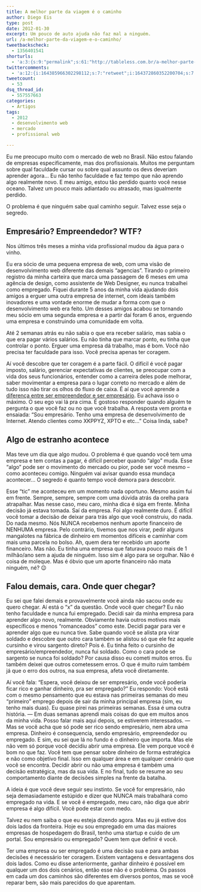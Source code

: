 ```yaml
---
title: A melhor parte da viagem é o caminho
author: Diego Eis
type: post
date: 2012-01-30
excerpt: Um pouco de auto ajuda não faz mal a ninguém.
url: /a-melhor-parte-da-viagem-e-o-caminho/
tweetbackscheck:
  - 1356401541
shorturls:
  - 'a:3:{s:9:"permalink";s:61:"http://tableless.com.br/a-melhor-parte-da-viagem-e-o-caminho/";s:7:"tinyurl";s:26:"http://tinyurl.com/7k4488p";s:4:"isgd";s:19:"http://is.gd/gYQjUr";}'
twittercomments:
  - 'a:12:{i:164385966302298112;s:7:"retweet";i:164372860352200704;s:7:"retweet";i:164346325176025090;s:7:"retweet";i:164334489005326337;s:7:"retweet";i:164038428168699904;s:7:"retweet";i:164019911746789377;s:7:"retweet";i:164019319464923138;s:7:"retweet";i:163971209015468032;s:7:"retweet";i:163946337350594561;s:7:"retweet";i:163944362223480834;s:7:"retweet";i:172363419167637504;s:7:"retweet";i:170469850790105089;s:7:"retweet";}'
tweetcount:
  - 53
dsq_thread_id:
  - 557557663
categories:
  - Artigos
tags:
  - 2012
  - desenvolvimento web
  - mercado
  - profissional web

---
```

Eu me preocupo muito com o mercado de web no Brasil. Não estou falando de empresas especificamente, mas dos profissionais. Muitos me perguntam sobre qual faculdade cursar ou sobre qual assunto os devs deveriam aprender agora&#8230; Eu não tenho faculdade e faz tempo que não aprendo algo realmente novo. E meu amigo, estou tão perdido quanto você nesse oceano. Talvez um pouco mais adiantado ou atrasado, mas igualmente perdido.
  
O problema é que ninguém sabe qual caminho seguir. Talvez esse seja o segredo.

## Empresário? Empreendedor? WTF?

Nos últimos três meses a minha vida profissional mudou da água para o vinho.
  
Eu era sócio de uma pequena empresa de web, com uma visão de desenvolvimento web diferente das demais &#8220;agencias&#8221;. Tirando o primeiro registro da minha carteira que marca uma passagem de 6 meses em uma agência de design, como assistente de Web Designer, eu nunca trabalhei como empregado. Fiquei durante 5 anos da minha vida ajudando dois amigos a erguer uma outra empresa de internet, com ideais também inovadores e uma vontade enorme de mudar a forma com que o desenvolvimento web era feito. Um desses amigos acabou se tornando meu sócio em uma segunda empresa e a partir daí foram 6 anos, erguendo uma empresa e construindo uma comunidade em volta.
  
Até 2 semanas atrás eu não sabia o que era receber salário, mas sabia o que era pagar vários salários. Eu não tinha que marcar ponto, eu tinha que controlar o ponto. Erguer uma empresa dá trabalho, mas é bom. Você não precisa ter faculdade para isso. Você precisa apenas ter coragem. 

Aí você descobre que ter coragem é a parte fácil. O difícil é você pagar imposto, salário, gerenciar expectativas de clientes, se preocupar com a vida dos seus funcionários, entender como a carreira deles pode melhorar, saber movimentar a empresa para o lugar correto no mercado e além de tudo isso não tirar os olhos do fluxo de caixa. É aí que você aprende a [diferença entre ser empreendedor e ser empresário][1]. Eu achava isso o máximo. O seu ego vai lá pra cima. É gostoso responder quando alguém te pergunta o que você faz ou no que você trabalha. A resposta vem pronta e ensaiada: &#8220;Sou empresário. Tenho uma empresa de desenvolvimento de Internet. Atendo clientes como XKPPYZ, XPTO e etc&#8230;&#8221; Coisa linda, sabe?

## Algo de estranho acontece

Mas teve um dia que algo mudou. O problema é que quando você tem uma empresa e tem contas a pagar, é difícil perceber quando &#8220;algo&#8221; muda. Esse &#8220;algo&#8221; pode ser o movimento do mercado ou pior, pode ser você mesmo &#8211; como aconteceu comigo. Ninguém vai avisar quando essa mundaça acontecer&#8230; O segredo é quanto tempo você demora para descobrir.

Esse &#8220;tic&#8221; me aconteceu em um momento nada oportuno. Mesmo assim fui em frente. Sempre, sempre, sempre com uma dúvida atrás da orelha para atrapalhar. Mas nesse caso, meu caro, minha dica é siga em frente. Minha decisão já estava tomada. Saí da empresa. Foi algo realmente duro. É difícil você tomar a decisão de deixar para trás algo que você construiu, do nada. Do nada mesmo. Nós NUNCA recebemos nenhum aporte financeiro de NENHUMA empresa. Pelo contrário, tivemos que nos virar, pedir alguns mangalotes na fábrica de dinheiro em momentos difíceis e caminhar com mais uma parcela no bolso. Ah, quem dera ter recebido um aporte financeiro. Mas não. Eu tinha uma empresa que faturava pouco mais de 1 milhão/ano sem a ajuda de ninguém. Isso sim é algo para se orgulhar. Não é coisa de moleque. Mas é óbvio que um aporte financeiro não mata ninguém, né? 😉

## Falou demais, cara. Onde quer chegar?

Eu sei que falei demais e provavelmente você ainda não sacou onde eu quero chegar. Aí está o &#8220;x&#8221; da questão. Onde você quer chegar? Eu não tenho faculdade e nunca fui empregado. Decidi sair da minha empresa para aprender algo novo, realmente. Obviamente havia outros motivos mais específicos e menos &#8220;romanceados&#8221; como este. Decidi pagar para ver e aprender algo que eu nunca tive. Sabe quando você se alista pra virar soldado e descobre que outro cara também se alistou só que ele fez aquele cursinho e virou sargento direto? Pois é. Eu tinha feito o cursinho de empresário/empreendedor, nunca fui soldado. Como o cara pode se sargento se nunca foi soldado? Por causa disso eu cometi muitos erros. Eu também deixei que outros cometessem erros. O que é muito ruim também já que o erro dos outros, na sua empresa, afeta você diretamente.

Aí você fala: &#8220;Espera, você deixou de ser empresário, onde você poderia ficar rico e ganhar dinheiro, pra ser empregado?&#8221; Eu respondo: Você está com o mesmo pensamento que eu estava nas primeiras semanas do meu &#8220;primeiro&#8221; emprego depois de sair da minha principal empresa (sim, eu tenho mais duas). Eu quase pirei nas primeiras semanas. Essa é uma outra história. &#8212; Em duas semanas aprendi mais coisas do que em muitos anos da minha vida. Posso falar mais aqui depois, se estiverem interessados. &#8212; Mas se você acha que só pode ser rico sendo empresário, nem abra uma empresa. Dinheiro é consequencia, sendo empresário, empreendedor ou empregado. E sim, eu sei que lá no fundo é o dinheiro que importa. Mas ele não vem só porque você decidiu abrir uma empresa. Ele vem porque você é bom no que faz. Você tem que pensar sobre dinheiro de forma estratégica e não como objetivo final. Isso em qualquer área e em qualquer cenário que você se encontra. Decidir abrir ou não uma empresa é também uma decisão estratégica, mas da sua vida. E no final, tudo se resume ao seu comportamento diante de decisões simples na frente da batalha.

A ideia é que você deve seguir seu instinto. Se você for empresário, não seja demasiadamente estúpido e dizer que NUNCA mais trabalhará como empregado na vida. E se você é empregado, meu caro, não diga que abrir empresa é algo difícil. Você pode estar com medo. 

Talvez eu nem saiba o que eu esteja dizendo agora. Mas eu já estive dos dois lados da fronteira. Hoje eu sou empregado em uma das maiores empresas de hospedagem do Brasil, tenho uma startup e cuido de um portal. Sou empresário ou empregado? Quem tem que definir é você.
  
Ter uma empresa ou ser empregado é uma decisão sua e para ambas decisões é necessário ter coragem. Existem vantagens e desvantagens dos dois lados. Como eu disse anteriormente, ganhar dinheiro é possível em qualquer um dos dois cenários, então esse não é o problema. Os passos em cada um dos caminhos são diferentes em diversos pontos, mas se você reparar bem, são mais parecidos do que aparentam.

 [1]: http://projetodsd.com.br/empreendedorismo/qual-a-diferenca-entre-empresario-e-empreendedor/?utm_source=linkTableless&utm_medium=link&utm_campaign=postLink
